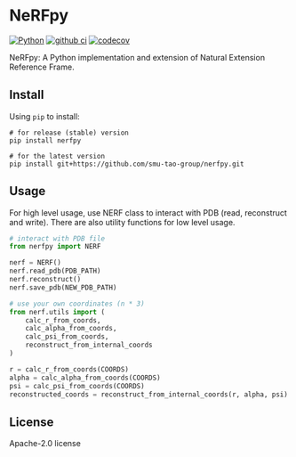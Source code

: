 # NeRFpy

[![Python](https://img.shields.io/badge/Python-3.7+-blue.svg)](https://www.python.org)
[![github ci](https://github.com/smu-tao-group/nerfpy/actions/workflows/ci.yml/badge.svg)](https://github.com/smu-tao-group/nerfpy/actions/workflows/ci.yml)
[![codecov](https://codecov.io/gh/smu-tao-group/nerfpy/branch/main/graph/badge.svg?token=fl4kUOywR3)](https://codecov.io/gh/smu-tao-group/nerfpy)

NeRFpy: A Python implementation and extension of Natural Extension Reference Frame.


## Install

Using `pip` to install:

```
# for release (stable) version
pip install nerfpy

# for the latest version
pip install git+https://github.com/smu-tao-group/nerfpy.git
```

## Usage

For high level usage, use NERF class to interact with PDB (read, reconstruct and write). There are also utility functions for low level usage.

```python
# interact with PDB file
from nerfpy import NERF

nerf = NERF()
nerf.read_pdb(PDB_PATH)
nerf.reconstruct()
nerf.save_pdb(NEW_PDB_PATH)

# use your own coordinates (n * 3)
from nerf.utils import (
    calc_r_from_coords,
    calc_alpha_from_coords,
    calc_psi_from_coords,
    reconstruct_from_internal_coords
)

r = calc_r_from_coords(COORDS)
alpha = calc_alpha_from_coords(COORDS)
psi = calc_psi_from_coords(COORDS)
reconstructed_coords = reconstruct_from_internal_coords(r, alpha, psi)
```

## License

Apache-2.0 license
